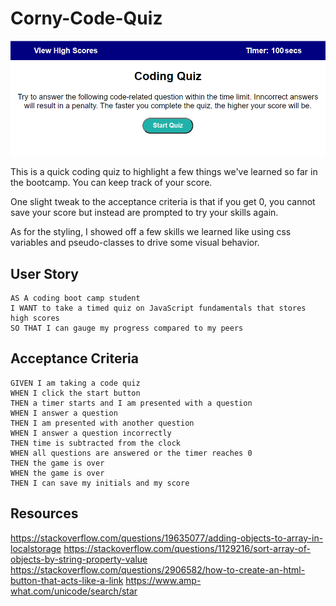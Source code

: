 # Corny-Code-Quiz
![alt text](./images/coding%20quiz.PNG)

This is a quick coding quiz to highlight a few things we've learned so far in the bootcamp. You can keep track of your score. 

One slight tweak to the acceptance criteria is that if you get 0, you cannot save your score but instead are prompted to try your skills again. 

As for the styling, I showed off a few skills we learned like using css variables and pseudo-classes to drive some visual behavior.

## User Story

```
AS A coding boot camp student
I WANT to take a timed quiz on JavaScript fundamentals that stores high scores
SO THAT I can gauge my progress compared to my peers
```

## Acceptance Criteria

```
GIVEN I am taking a code quiz
WHEN I click the start button
THEN a timer starts and I am presented with a question
WHEN I answer a question
THEN I am presented with another question
WHEN I answer a question incorrectly
THEN time is subtracted from the clock
WHEN all questions are answered or the timer reaches 0
THEN the game is over
WHEN the game is over
THEN I can save my initials and my score
```


## Resources
https://stackoverflow.com/questions/19635077/adding-objects-to-array-in-localstorage
https://stackoverflow.com/questions/1129216/sort-array-of-objects-by-string-property-value
https://stackoverflow.com/questions/2906582/how-to-create-an-html-button-that-acts-like-a-link
https://www.amp-what.com/unicode/search/star
